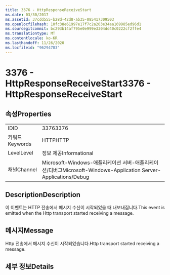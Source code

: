 ```yaml
---
title: 3376 - HttpResponseReceiveStart
ms.date: 03/30/2017
ms.assetid: 37cdd555-b28d-42d8-ab35-085417309503
ms.openlocfilehash: 10fc38e61997e17f7c2a203e34aa169985ed96d1
ms.sourcegitcommit: bc293b14af795e0e999e3304dd40c0222cf2ffe4
ms.translationtype: MT
ms.contentlocale: ko-KR
ms.lasthandoff: 11/26/2020
ms.locfileid: "96294783"
---
```

# <a name="3376---httpresponsereceivestart"></a><span data-ttu-id="b8400-102">3376 - HttpResponseReceiveStart</span><span class="sxs-lookup"><span data-stu-id="b8400-102">3376 - HttpResponseReceiveStart</span></span>

## <a name="properties"></a><span data-ttu-id="b8400-103">속성</span><span class="sxs-lookup"><span data-stu-id="b8400-103">Properties</span></span>  
  
|||  
|-|-|  
|<span data-ttu-id="b8400-104">ID</span><span class="sxs-lookup"><span data-stu-id="b8400-104">ID</span></span>|<span data-ttu-id="b8400-105">3376</span><span class="sxs-lookup"><span data-stu-id="b8400-105">3376</span></span>|  
|<span data-ttu-id="b8400-106">키워드</span><span class="sxs-lookup"><span data-stu-id="b8400-106">Keywords</span></span>|<span data-ttu-id="b8400-107">HTTP</span><span class="sxs-lookup"><span data-stu-id="b8400-107">HTTP</span></span>|  
|<span data-ttu-id="b8400-108">Level</span><span class="sxs-lookup"><span data-stu-id="b8400-108">Level</span></span>|<span data-ttu-id="b8400-109">정보 제공</span><span class="sxs-lookup"><span data-stu-id="b8400-109">Informational</span></span>|  
|<span data-ttu-id="b8400-110">채널</span><span class="sxs-lookup"><span data-stu-id="b8400-110">Channel</span></span>|<span data-ttu-id="b8400-111">Microsoft-Windows-애플리케이션 서버-애플리케이션/디버그</span><span class="sxs-lookup"><span data-stu-id="b8400-111">Microsoft-Windows-Application Server-Applications/Debug</span></span>|  
  
## <a name="description"></a><span data-ttu-id="b8400-112">Description</span><span class="sxs-lookup"><span data-stu-id="b8400-112">Description</span></span>  

 <span data-ttu-id="b8400-113">이 이벤트는 HTTP 전송에서 메시지 수신이 시작되었을 때 내보내집니다.</span><span class="sxs-lookup"><span data-stu-id="b8400-113">This event is emitted when the Http transport started receiving a message.</span></span>  
  
## <a name="message"></a><span data-ttu-id="b8400-114">메시지</span><span class="sxs-lookup"><span data-stu-id="b8400-114">Message</span></span>  

 <span data-ttu-id="b8400-115">Http 전송에서 메시지 수신이 시작되었습니다.</span><span class="sxs-lookup"><span data-stu-id="b8400-115">Http transport started receiving a message.</span></span>  
  
## <a name="details"></a><span data-ttu-id="b8400-116">세부 정보</span><span class="sxs-lookup"><span data-stu-id="b8400-116">Details</span></span>
